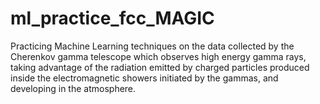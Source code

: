 # ml_practice_fcc_MAGIC
Practicing Machine Learning techniques on the data collected by the Cherenkov gamma telescope which observes high energy gamma rays, taking advantage of the radiation emitted by charged particles produced inside the electromagnetic showers initiated by the gammas, and developing in the atmosphere. 
